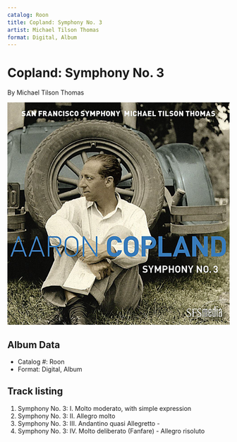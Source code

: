 ```yaml
---
catalog: Roon
title: Copland: Symphony No. 3
artist: Michael Tilson Thomas
format: Digital, Album
---
```


# Copland: Symphony No. 3

By Michael Tilson Thomas

![](../../assets/albumcovers/Michael_Tilson_Thomas-Copland-_Symphony_No_3.png)

## Album Data

- Catalog #: Roon
- Format: Digital, Album


## Track listing


1. Symphony No. 3: I. Molto moderato, with simple expression
2. Symphony No. 3: II. Allegro molto
3. Symphony No. 3: III. Andantino quasi Allegretto -
4. Symphony No. 3: IV. Molto deliberato (Fanfare) - Allegro risoluto

